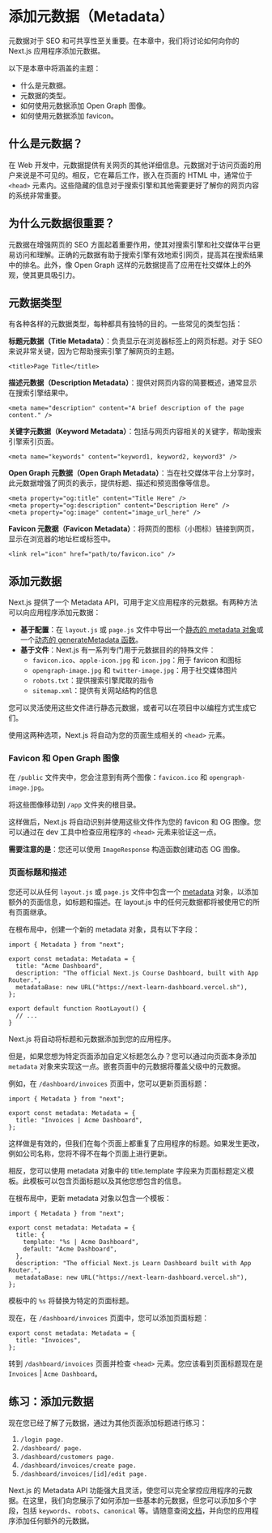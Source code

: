 # 添加元数据（Metadata）

元数据对于 SEO 和可共享性至关重要。在本章中，我们将讨论如何向你的 Next.js 应用程序添加元数据。

以下是本章中将涵盖的主题：

- 什么是元数据。
- 元数据的类型。
- 如何使用元数据添加 Open Graph 图像。
- 如何使用元数据添加 favicon。

## 什么是元数据？

在 Web 开发中，元数据提供有关网页的其他详细信息。元数据对于访问页面的用户来说是不可见的。相反，它在幕后工作，嵌入在页面的 HTML 中，通常位于 `<head>` 元素内。这些隐藏的信息对于搜索引擎和其他需要更好了解你的网页内容的系统非常重要。

## 为什么元数据很重要？

元数据在增强网页的 SEO 方面起着重要作用，使其对搜索引擎和社交媒体平台更易访问和理解。正确的元数据有助于搜索引擎有效地索引网页，提高其在搜索结果中的排名。此外，像 Open Graph 这样的元数据提高了应用在社交媒体上的外观，使其更具吸引力。

## 元数据类型

有各种各样的元数据类型，每种都具有独特的目的。一些常见的类型包括：

**标题元数据（Title Metadata）**：负责显示在浏览器标签上的网页标题。对于 SEO 来说非常关键，因为它帮助搜索引擎了解网页的主题。

```tsx copy
<title>Page Title</title>
```

**描述元数据（Description Metadata）**：提供对网页内容的简要概述，通常显示在搜索引擎结果中。

```tsx copy
<meta name="description" content="A brief description of the page content." />
```

**关键字元数据（Keyword Metadata）**：包括与网页内容相关的关键字，帮助搜索引擎索引页面。

```tsx copy
<meta name="keywords" content="keyword1, keyword2, keyword3" />
```

**Open Graph 元数据（Open Graph Metadata）**：当在社交媒体平台上分享时，此元数据增强了网页的表示，提供标题、描述和预览图像等信息。

```tsx copy
<meta property="og:title" content="Title Here" />
<meta property="og:description" content="Description Here" />
<meta property="og:image" content="image_url_here" />
```

**Favicon 元数据（Favicon Metadata）**：将网页的图标（小图标）链接到网页，显示在浏览器的地址栏或标签中。

```tsx copy
<link rel="icon" href="path/to/favicon.ico" />
```

## 添加元数据

Next.js 提供了一个 Metadata API，可用于定义应用程序的元数据。有两种方法可以向应用程序添加元数据：

- **基于配置**：在 `layout.js` 或 `page.js` 文件中导出一个[静态的 metadata 对象](https://nextjs.org/docs/app/api-reference/functions/generate-metadata#metadata-object)或一个[动态的 generateMetadata 函数](https://nextjs.org/docs/app/api-reference/functions/generate-metadata#generatemetadata-function)。
- **基于文件**：Next.js 有一系列专门用于元数据目的的特殊文件：
  - `favicon.ico`、`apple-icon.jpg` 和 `icon.jpg`：用于 favicon 和图标
  - `opengraph-image.jpg` 和 `twitter-image.jpg`：用于社交媒体图片
  - `robots.txt`：提供搜索引擎爬取的指令
  - `sitemap.xml`：提供有关网站结构的信息

您可以灵活使用这些文件进行静态元数据，或者可以在项目中以编程方式生成它们。

使用这两种选项，Next.js 将自动为您的页面生成相关的 `<head>` 元素。

### Favicon 和 Open Graph 图像

在 `/public` 文件夹中，您会注意到有两个图像：`favicon.ico` 和 `opengraph-image.jpg`。

将这些图像移动到 `/app` 文件夹的根目录。

这样做后，Next.js 将自动识别并使用这些文件作为您的 favicon 和 OG 图像。您可以通过在 dev 工具中检查应用程序的 `<head>` 元素来验证这一点。

**需要注意的是**：您还可以使用 `ImageResponse` 构造函数创建动态 OG 图像。

### 页面标题和描述

您还可以从任何 `layout.js` 或 `page.js` 文件中包含一个 [metadata](https://nextjs.org/docs/app/api-reference/functions/generate-metadata#metadata-fields) 对象，以添加额外的页面信息，如标题和描述。在 layout.js 中的任何元数据都将被使用它的所有页面继承。

在根布局中，创建一个新的 metadata 对象，具有以下字段：

```tsx showLineNumbers filename="/app/layout.tsx" {1,3-7} copy
import { Metadata } from "next";

export const metadata: Metadata = {
  title: "Acme Dashboard",
  description: "The official Next.js Course Dashboard, built with App Router.",
  metadataBase: new URL("https://next-learn-dashboard.vercel.sh"),
};

export default function RootLayout() {
  // ...
}
```

Next.js 将自动将标题和元数据添加到您的应用程序。

但是，如果您想为特定页面添加自定义标题怎么办？您可以通过向页面本身添加 `metadata` 对象来实现这一点。嵌套页面中的元数据将覆盖父级中的元数据。

例如，在 `/dashboard/invoices` 页面中，您可以更新页面标题：

```tsx showLineNumbers filename="/app/dashboard/invoices/page.tsx" {1,3-5} copy
import { Metadata } from "next";

export const metadata: Metadata = {
  title: "Invoices | Acme Dashboard",
};
```

这样做是有效的，但我们在每个页面上都重复了应用程序的标题。如果发生更改，例如公司名称，您将不得不在每个页面上进行更新。

相反，您可以使用 metadata 对象中的 title.template 字段来为页面标题定义模板。此模板可以包含页面标题以及其他您想包含的信息。

在根布局中，更新 metadata 对象以包含一个模板：

```tsx showLineNumbers filename="/app/layout.tsx" {1,3-10} copy
import { Metadata } from "next";

export const metadata: Metadata = {
  title: {
    template: "%s | Acme Dashboard",
    default: "Acme Dashboard",
  },
  description: "The official Next.js Learn Dashboard built with App Router.",
  metadataBase: new URL("https://next-learn-dashboard.vercel.sh"),
};
```

模板中的 `%s` 将替换为特定的页面标题。

现在，在 `/dashboard/invoices` 页面中，您可以添加页面标题：

```tsx showLineNumbers filename="/app/dashboard/invoices/page.tsx" copy
export const metadata: Metadata = {
  title: "Invoices",
};
```

转到 `/dashboard/invoices` 页面并检查 `<head>` 元素。您应该看到页面标题现在是 `Invoices` | `Acme Dashboard`。

## 练习：添加元数据

现在您已经了解了元数据，通过为其他页面添加标题进行练习：

1. `/login page.`
2. `/dashboard/ page.`
3. `/dashboard/customers page.`
4. `/dashboard/invoices/create page.`
5. `/dashboard/invoices/[id]/edit page.`

Next.js 的 Metadata API 功能强大且灵活，使您可以完全掌控应用程序的元数据。在这里，我们向您展示了如何添加一些基本的元数据，但您可以添加多个字段，包括 `keywords`、`robots`、`canonical` 等。请随意查阅[文档](https://nextjs.org/docs/app/api-reference/functions/generate-metadata)，并向您的应用程序添加任何额外的元数据。
